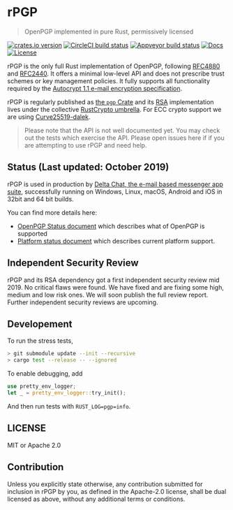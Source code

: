 # rPGP

> OpenPGP implemented in pure Rust, permissively licensed 

[![crates.io version][crate-shield]][crate] [![CircleCI build status][circle-shield]][circle] [![Appveyor build status][appveyor-shield]][appveyor] [![Docs][docs-shield]][docs] [![License][license-shield]][license]

rPGP is the only full Rust implementation of OpenPGP, following [RFC4880](https://tools.ietf.org/html/rfc4880.html) and [RFC2440](https://tools.ietf.org/html/rfc2440). It offers a minimal low-level API and does not prescribe trust schemes or key management policies. It fully supports all functionality required by the [Autocrypt 1.1 e-mail encryption specification](https://autocrypt.org/level1.html). 

rPGP is regularly published as [the `pgp` Crate](https://crates.io/crates/pgp/) and its [RSA](https://crates.io/crates/rsa) implementation 
lives under the collective [RustCrypto umbrella](https://github.com/RustCrypto/RSA).
For ECC crypto support we are using [Curve25519-dalek](https://crates.io/crates/curve25519-dalek).

> Please note that the API is not well documented yet. You may check out
> the tests which exercise the API. Please open issues here if if you are
> attempting to use rPGP and need help. 

## Status (Last updated: October 2019)

rPGP is used in production by [Delta Chat, the e-mail based messenger app suite](https://delta.chat), successfully running on Windows, Linux, macOS, Android and iOS in 32bit and 64 bit builds. 

You can find more details here: 

- [OpenPGP Status document](STATUS.md) which describes what of OpenPGP is supported 
- [Platform status document](PLATFORMS.md) which describes current platform support. 

## Independent Security Review

rPGP and its RSA dependency got a first independent security review mid 2019. 
No critical flaws were found. We have fixed and are fixing some high, medium and 
low risk ones. We will soon publish the full review report. 
Further independent security reviews are upcoming. 

## Developement

To run the stress tests,

```sh
> git submodule update --init --recursive
> cargo test --release -- --ignored
```

To enable debugging, add

```rust
use pretty_env_logger;
let _ = pretty_env_logger::try_init();
```

And then run tests with `RUST_LOG=pgp=info`.

## LICENSE

MIT or Apache 2.0

## Contribution

Unless you explicitly state otherwise, any contribution submitted
for inclusion in rPGP by you, as defined in the Apache-2.0 license, shall be
dual licensed as above, without any additional terms or conditions.

[circle-shield]: https://img.shields.io/circleci/project/github/rpgp/rpgp/master.svg?style=flat-square
[circle]: https://circleci.com/gh/rpgp/rpgp/
[appveyor-shield]: https://ci.appveyor.com/api/projects/status/99y4f73itv7yvt93/branch/master?style=flat-square
[appveyor]: https://ci.appveyor.com/project/dignifiedquire/pgp/branch/master
[docs-shield]: https://img.shields.io/badge/docs-online-blue.svg?style=flat-square
[docs]: https://docs.rs/crate/pgp/
[license-shield]: https://img.shields.io/badge/License-MIT%2FApache2.0-green.svg?style=flat-square
[license]: https://github.com/rpgp/rpgp/blob/master/LICENSE.md
[crate-shield]: https://img.shields.io/crates/v/pgp.svg?style=flat-square
[crate]: https://crates.io/crates/pgp
